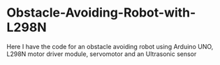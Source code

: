 # Obstacle-Avoiding-Robot-with-L298N
Here I have the code for an obstacle avoiding robot using Arduino UNO, L298N motor driver module, servomotor and an Ultrasonic sensor
